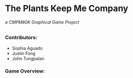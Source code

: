 <h1> The Plants Keep Me Company </h1>
<h6> a CMPM80K Graphical Game Project </h6> 


### Contributors:

- Sophia Aguado
- Justin Fong
- John Tungpalan

### Game Overview:


